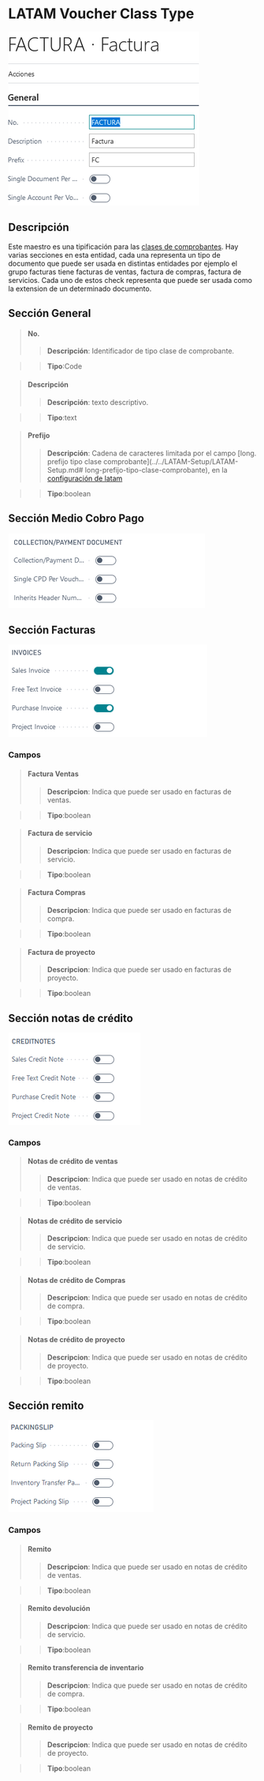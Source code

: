 # LATAM Voucher Class Type
![Ventana de configuración](MainPage.PNG)

## Descripción
Este maestro es una tipificación para las [clases de comprobantes](../Maestros/LATAM-VoucherClassType/LATAM-VoucherClassType.md). Hay varias secciones en esta entidad, cada una representa un tipo de documento que puede ser usada en distintas entidades por ejemplo el grupo facturas tiene facturas de ventas, factura de compras, factura de servicios. Cada uno de estos check representa que puede ser usada como la extension de un determinado documento.

## Sección General
>#### No.
>>**Descripción**: 
	Identificador de tipo clase de comprobante.
	
>>**Tipo**:Code

>#### Descripción
>>**Descripción**: 
	texto descriptivo.
	
>>**Tipo**:text

>#### Prefijo
>>**Descripción**: 
	Cadena de caracteres limitada por el campo [long. prefijo tipo clase comprobante](../../LATAM-Setup/LATAM-Setup.md# long-prefijo-tipo-clase-comprobante), en la [configuración de latam](../../LATAM-Setup/LATAM-Setup.md)
	
>>**Tipo**:boolean


## Sección Medio Cobro Pago
![Ventana de configuración](Seccion-Collection-Payment-Document.png)
## Sección Facturas
![Ventana de configuración](Seccion-Invoices.png)

### Campos
>#### Factura Ventas
>>**Descripcion**: 
	Indica que puede ser usado en facturas de ventas.
	
>>**Tipo**:boolean

>#### Factura de servicio
>>**Descripcion**: 
	Indica que puede ser usado en facturas de servicio.
	
>>**Tipo**:boolean

>#### Factura Compras
>>**Descripcion**: 
	Indica que puede ser usado en facturas de compra.
	
>>**Tipo**:boolean

>#### Factura de proyecto
>>**Descripcion**: 
	Indica que puede ser usado en facturas de proyecto.
	
>>**Tipo**:boolean

## Sección notas de crédito
![Ventana de configuración](Seccion-CreditNote.png)

### Campos
>#### Notas de crédito de ventas
>>**Descripcion**: 
	Indica que puede ser usado en notas de crédito de ventas.
	
>>**Tipo**:boolean

>#### Notas de crédito de servicio
>>**Descripcion**: 
	Indica que puede ser usado en notas de crédito de servicio.
	
>>**Tipo**:boolean

>#### Notas de crédito de Compras
>>**Descripcion**: 
	Indica que puede ser usado en notas de crédito de compra.
	
>>**Tipo**:boolean

>#### Notas de crédito de proyecto
>>**Descripcion**: 
	Indica que puede ser usado en notas de crédito de proyecto.
	
>>**Tipo**:boolean

## Sección remito
![Ventana de configuración](Seccion-PackingSlip.png)

### Campos
>#### Remito
>>**Descripcion**: 
	Indica que puede ser usado en notas de crédito de ventas.
	
>>**Tipo**:boolean

>#### Remito devolución
>>**Descripcion**: 
	Indica que puede ser usado en notas de crédito de servicio.
	
>>**Tipo**:boolean

>#### Remito transferencia de inventario
>>**Descripcion**: 
	Indica que puede ser usado en notas de crédito de compra.
	
>>**Tipo**:boolean

>#### Remito de proyecto
>>**Descripcion**: 
	Indica que puede ser usado en notas de crédito de proyecto.
	
>>**Tipo**:boolean